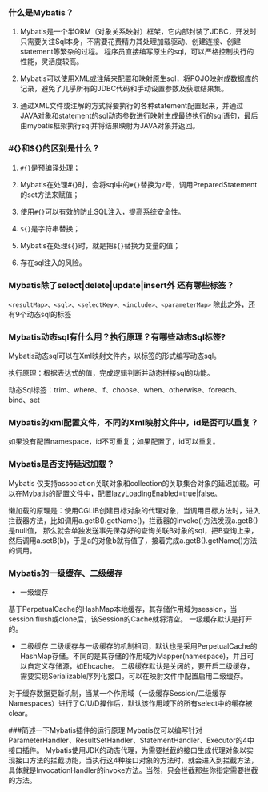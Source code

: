 ### 什么是Mybatis？
1. Mybatis是一个半ORM（对象关系映射）框架，它内部封装了JDBC，开发时只需要关注Sql本身，不需要花费精力其处理加载驱动、创建连接、创建statement等繁杂的过程。
程序员直接编写原生的sql，可以严格控制执行的性能，灵活度较高。

2. Mybatis可以使用XML或注解来配置和映射原生sql，将POJO映射成数据库的记录，避免了几乎所有的JDBC代码和手动设置参数及获取结果集。

3. 通过XML文件或注解的方式将要执行的各种statement配置起来，并通过JAVA对象和statement的sql动态参数进行映射生成最终执行的sql语句，最后由mybatis框架执行sql并将结果映射为JAVA对象并返回。

### #{}和${}的区别是什么？
1. `#{}`是预编译处理；
2. Mybatis在处理#{}时，会将sql中的`#{}`替换为`?`号，调用PreparedStatement的set方法来赋值；
3. 使用`#{}`可以有效的防止SQL注入，提高系统安全性。


1. `${}`是字符串替换；
2. Mybatis在处理`${}`时，就是把`${}`替换为变量的值；
3. 存在sql注入的风险。

### Mybatis除了select|delete|update|insert外 还有哪些标签？
`<resultMap>、<sql>、<selectKey>、<include>、<parameterMap>`
除此之外，还有9个动态sql的标签

### Mybatis动态sql有什么用？执行原理？有哪些动态Sql标签?

Mybatis动态sql可以在Xml映射文件内，以标签的形式编写动态sql。

执行原理：根据表达式的值，完成逻辑判断并动态拼接sql的功能。

动态Sql标签：trim、where、if、choose、when、otherwise、foreach、bind、set

### Mybatis的xml配置文件，不同的Xml映射文件中，id是否可以重复？

如果没有配置namespace，id不可重复；如果配置了，id可以重复。

### Mybatis是否支持延迟加载？

Mybatis 仅支持association关联对象和collection的关联集合对象的延迟加载。可以在Mybatis的配置文件中，配置lazyLoadingEnabled=true|false。

懒加载的原理是：使用CGLIB创建目标对象的代理对象，当调用目标方法时，进入拦截器方法，比如调用a.getB().getName()，拦截器的invoke()方法发现a.getB()是null值，
那么就会单独发送事先保存好的查询关联B对象的sql，把B查询上来，然后调用a.setB(b)，于是a的对象b就有值了，接着完成a.getB().getName()方法的调用。

### Mybatis的一级缓存、二级缓存
* 一级缓存

基于PerpetualCache的HashMap本地缓存，其存储作用域为session，当session flush或clone后，该Session的Cache就将清空。
一级缓存默认是打开的。

* 二级缓存
二级缓存与一级缓存的机制相同，默认也是采用PerpetualCache的HashMap存储。不同的是其存储的作用域为Mapper(namespace)，并且可以自定义存储源，如Ehcache。
二级缓存默认是关闭的，要开启二级缓存，需要实现Serializable序列化接口。可以在映射文件中配置<cache/>启用二级缓存。

对于缓存数据更新机制，当某一个作用域（一级缓存Session/二级缓存Namespaces）进行了C/U/D操作后，默认该作用域下的所有select中的缓存被clear。

###简述一下Mybatis插件的运行原理
Mybatis仅可以编写针对ParameterHandler、ResultSetHandler、StatementHandler、Executor的4中接口插件。
Mybatis使用JDK的动态代理，为需要拦截的接口生成代理对象以实现接口方法的拦截功能，当执行这4种接口对象的方法时，就会进入到拦截方法，
具体就是InvocationHandler的invoke方法。当然，只会拦截那些你指定需要拦截的方法。








